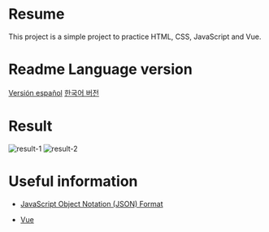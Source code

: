 # Resume
This project is a simple project to practice HTML, CSS, JavaScript and Vue. 

# Readme Language version
[Versión español]()
[한국어 버전]()

# Result
![result-1]()
![result-2]()

# Useful information
- [JavaScript Object Notation (JSON) Format](https://www.ibm.com/docs/en/baw/20.x?topic=formats-javascript-object-notation-json-format)

- [Vue](https://vuejs.org/)